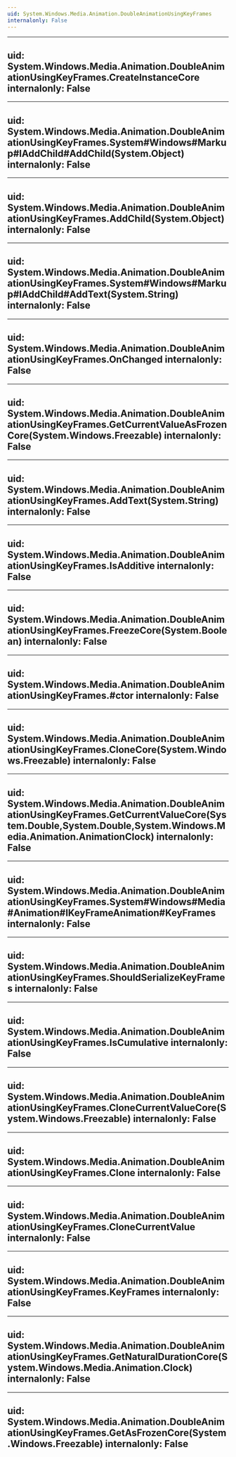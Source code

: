 ```yaml
---
uid: System.Windows.Media.Animation.DoubleAnimationUsingKeyFrames
internalonly: False
---
```


---
uid: System.Windows.Media.Animation.DoubleAnimationUsingKeyFrames.CreateInstanceCore
internalonly: False
---

---
uid: System.Windows.Media.Animation.DoubleAnimationUsingKeyFrames.System#Windows#Markup#IAddChild#AddChild(System.Object)
internalonly: False
---

---
uid: System.Windows.Media.Animation.DoubleAnimationUsingKeyFrames.AddChild(System.Object)
internalonly: False
---

---
uid: System.Windows.Media.Animation.DoubleAnimationUsingKeyFrames.System#Windows#Markup#IAddChild#AddText(System.String)
internalonly: False
---

---
uid: System.Windows.Media.Animation.DoubleAnimationUsingKeyFrames.OnChanged
internalonly: False
---

---
uid: System.Windows.Media.Animation.DoubleAnimationUsingKeyFrames.GetCurrentValueAsFrozenCore(System.Windows.Freezable)
internalonly: False
---

---
uid: System.Windows.Media.Animation.DoubleAnimationUsingKeyFrames.AddText(System.String)
internalonly: False
---

---
uid: System.Windows.Media.Animation.DoubleAnimationUsingKeyFrames.IsAdditive
internalonly: False
---

---
uid: System.Windows.Media.Animation.DoubleAnimationUsingKeyFrames.FreezeCore(System.Boolean)
internalonly: False
---

---
uid: System.Windows.Media.Animation.DoubleAnimationUsingKeyFrames.#ctor
internalonly: False
---

---
uid: System.Windows.Media.Animation.DoubleAnimationUsingKeyFrames.CloneCore(System.Windows.Freezable)
internalonly: False
---

---
uid: System.Windows.Media.Animation.DoubleAnimationUsingKeyFrames.GetCurrentValueCore(System.Double,System.Double,System.Windows.Media.Animation.AnimationClock)
internalonly: False
---

---
uid: System.Windows.Media.Animation.DoubleAnimationUsingKeyFrames.System#Windows#Media#Animation#IKeyFrameAnimation#KeyFrames
internalonly: False
---

---
uid: System.Windows.Media.Animation.DoubleAnimationUsingKeyFrames.ShouldSerializeKeyFrames
internalonly: False
---

---
uid: System.Windows.Media.Animation.DoubleAnimationUsingKeyFrames.IsCumulative
internalonly: False
---

---
uid: System.Windows.Media.Animation.DoubleAnimationUsingKeyFrames.CloneCurrentValueCore(System.Windows.Freezable)
internalonly: False
---

---
uid: System.Windows.Media.Animation.DoubleAnimationUsingKeyFrames.Clone
internalonly: False
---

---
uid: System.Windows.Media.Animation.DoubleAnimationUsingKeyFrames.CloneCurrentValue
internalonly: False
---

---
uid: System.Windows.Media.Animation.DoubleAnimationUsingKeyFrames.KeyFrames
internalonly: False
---

---
uid: System.Windows.Media.Animation.DoubleAnimationUsingKeyFrames.GetNaturalDurationCore(System.Windows.Media.Animation.Clock)
internalonly: False
---

---
uid: System.Windows.Media.Animation.DoubleAnimationUsingKeyFrames.GetAsFrozenCore(System.Windows.Freezable)
internalonly: False
---
